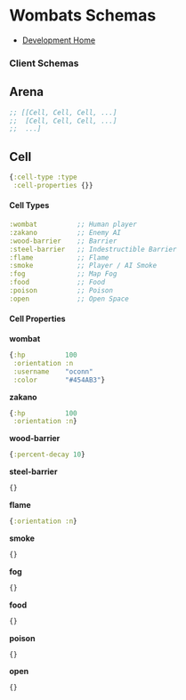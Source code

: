 # Wombats Schemas

- [Development Home](./)

### Client Schemas

## Arena

```clj
;; [[Cell, Cell, Cell, ...]
;;  [Cell, Cell, Cell, ...]
;;  ...]
```

## Cell

```clj
{:cell-type :type
 :cell-properties {}}
```

#### Cell Types

```clj
:wombat          ;; Human player
:zakano          ;; Enemy AI
:wood-barrier    ;; Barrier
:steel-barrier   ;; Indestructible Barrier
:flame           ;; Flame
:smoke           ;; Player / AI Smoke
:fog             ;; Map Fog
:food            ;; Food
:poison          ;; Poison
:open            ;; Open Space
```

#### Cell Properties

**wombat**

```clj
{:hp          100
 :orientation :n
 :username    "oconn"
 :color       "#454AB3"}
```

**zakano**

```clj
{:hp          100
 :orientation :n}
```

**wood-barrier**

```clj
{:percent-decay 10}
```

**steel-barrier**

```clj
{}
```

**flame**

```clj
{:orientation :n}
```

**smoke**

```clj
{}
```

**fog**

```clj
{}
```

**food**

```clj
{}
```

**poison**

```clj
{}
```

**open**

```clj
{}
```
